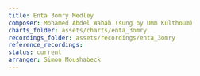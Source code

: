 ```yaml
---
title: Enta 3omry Medley
composer: Mohamed Abdel Wahab (sung by Umm Kulthoum)
charts_folder: assets/charts/enta_3omry
recordings_folder: assets/recordings/enta_3omry
reference_recordings:
status: current
arranger: Simon Moushabeck
---
```

